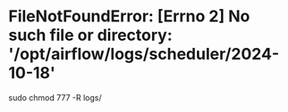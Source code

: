 # FileNotFoundError: [Errno 2] No such file or directory: '/opt/airflow/logs/scheduler/2024-10-18'
sudo chmod 777 -R logs/